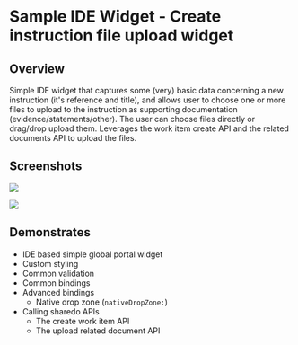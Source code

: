 # Sample IDE Widget - Create instruction file upload widget

## Overview
Simple IDE widget that captures some (very) basic data concerning a new instruction (it's reference and title), and allows user to choose one or more files to upload to the instruction as supporting documentation (evidence/statements/other). The user can choose files directly or drag/drop upload them. Leverages the work item create API and the related documents API to upload the files.

## Screenshots
![](/repository/assets/CreateInstructionFileUpload/widget-1.png?raw=true)

![](/repository/assets/CreateInstructionFuleUpload/widget-2.png?raw=true)


## Demonstrates
- IDE based simple global portal widget
- Custom styling
- Common validation
- Common bindings
- Advanced bindings
  - Native drop zone (`nativeDropZone:`)
- Calling sharedo APIs
  - The create work item API
  - The upload related document API


